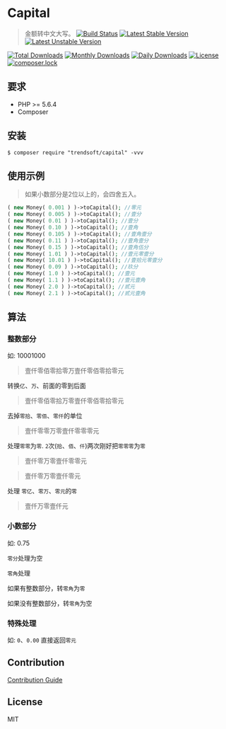 # Capital

> 金额转中文大写。
[![Build Status](https://travis-ci.org/trendsoft/capital.svg?branch=master)](https://travis-ci.org/trendsoft/capital)
[![Latest Stable Version](https://poser.pugx.org/trendsoft/capital/v/stable)](https://packagist.org/packages/trendsoft/capital)
[![Latest Unstable Version](https://poser.pugx.org/trendsoft/capital/v/unstable)](https://packagist.org/packages/trendsoft/capital)

[![Total Downloads](https://poser.pugx.org/trendsoft/capital/downloads)](https://packagist.org/packages/trendsoft/capital)
[![Monthly Downloads](https://poser.pugx.org/trendsoft/capital/d/monthly)](https://packagist.org/packages/trendsoft/capital)
[![Daily Downloads](https://poser.pugx.org/trendsoft/capital/d/daily)](https://packagist.org/packages/trendsoft/capital)
[![License](https://poser.pugx.org/trendsoft/capital/license)](https://packagist.org/packages/trendsoft/capital)
[![composer.lock](https://poser.pugx.org/trendsoft/capital/composerlock)](https://packagist.org/packages/trendsoft/capital)

## 要求
- PHP >= 5.6.4
- Composer

## 安装

```shell
$ composer require "trendsoft/capital" -vvv
```

## 使用示例

> 如果小数部分是2位以上的，会四舍五入。

```php
( new Money( 0.001 ) )->toCapital(); //零元
( new Money( 0.005 ) )->toCapital(); //壹分
( new Money( 0.01 ) )->toCapital(); //壹分
( new Money( 0.10 ) )->toCapital(); //壹角
( new Money( 0.105 ) )->toCapital(); //壹角壹分
( new Money( 0.11 ) )->toCapital(); //壹角壹分
( new Money( 0.15 ) )->toCapital(); //壹角伍分
( new Money( 1.01 ) )->toCapital(); //壹元零壹分
( new Money( 10.01 ) )->toCapital(); //壹拾元零壹分
( new Money( 0.09 ) )->toCapital(); //玖分
( new Money( 1.0 ) )->toCapital(); //壹元
( new Money( 1.1 ) )->toCapital(); //壹元壹角
( new Money( 2.0 ) )->toCapital(); //贰元
( new Money( 2.1 ) )->toCapital(); //贰元壹角
```


## 算法

### 整数部分

如: 10001000

> 壹仟零佰零拾零万壹仟零佰零拾零元

转换`亿`、`万`、前面的零到后面

> 壹仟零佰零拾万零壹仟零佰零拾零元

去掉`零拾`、`零佰`、`零仟`的单位

> 壹仟零零万零壹仟零零零元

处理`零零`为`零`. `2`次(`拾`、`佰`、`仟`)两次刚好把`零零零`为`零`

> 壹仟零万零壹仟零零元

> 壹仟零万零壹仟零元

处理 `零亿`、`零万`、`零元`的`零`

> 壹仟万零壹仟元

### 小数部分

如: 0.75

`零分`处理为空

`零角`处理

如果有整数部分，转`零角`为`零`

如果没有整数部分，转`零角`为空

### 特殊处理

如: `0`、`0.00` 直接返回`零元`

## Contribution

[Contribution Guide](.github/CONTRIBUTING.md)

## License 

MIT
